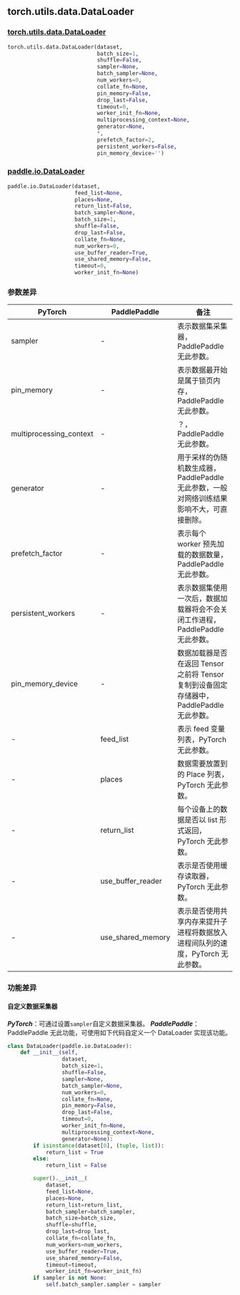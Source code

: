 ## torch.utils.data.DataLoader
### [torch.utils.data.DataLoader](https://pytorch.org/docs/stable/data.html?highlight=dataloader#torch.utils.data.DataLoader)
```python
torch.utils.data.DataLoader(dataset,
                            batch_size=1,
                            shuffle=False,
                            sampler=None,
                            batch_sampler=None,
                            num_workers=0,
                            collate_fn=None,
                            pin_memory=False,
                            drop_last=False,
                            timeout=0,
                            worker_init_fn=None,
                            multiprocessing_context=None,
                            generator=None,
                            *,
                            prefetch_factor=2,
                            persistent_workers=False,
                            pin_memory_device='')
```

### [paddle.io.DataLoader](https://www.paddlepaddle.org.cn/documentation/docs/zh/api/paddle/io/DataLoader_cn.html#dataloader)
```python
paddle.io.DataLoader(dataset,
                     feed_list=None,
                     places=None,
                     return_list=False,
                     batch_sampler=None,
                     batch_size=1,
                     shuffle=False,
                     drop_last=False,
                     collate_fn=None,
                     num_workers=0,
                     use_buffer_reader=True,
                     use_shared_memory=False,
                     timeout=0,
                     worker_init_fn=None)
```


### 参数差异
| PyTorch       | PaddlePaddle | 备注                                                   |
| ------------- | ------------ | ------------------------------------------------------ |
| sampler       | -            | 表示数据集采集器，PaddlePaddle 无此参数。  |
| pin_memory    | -            | 表示数据最开始是属于锁页内存，PaddlePaddle 无此参数。 |
| multiprocessing_context | -  | ？，PaddlePaddle 无此参数。                   |
| generator     | -            | 用于采样的伪随机数生成器，PaddlePaddle 无此参数，一般对网络训练结果影响不大，可直接删除。   |
| prefetch_factor | -          | 表示每个 worker 预先加载的数据数量，PaddlePaddle 无此参数。  |
| persistent_workers | -       | 表示数据集使用一次后，数据加载器将会不会关闭工作进程，PaddlePaddle 无此参数。  |
| pin_memory_device  | -       | 数据加载器是否在返回 Tensor 之前将 Tensor 复制到设备固定存储器中，PaddlePaddle 无此参数。  |
| -             | feed_list    | 表示 feed 变量列表，PyTorch 无此参数。                   |
| -             | places       | 数据需要放置到的 Place 列表，PyTorch 无此参数。                   |
| -             | return_list  | 每个设备上的数据是否以 list 形式返回，PyTorch 无此参数。                   |
| -             | use_buffer_reader | 表示是否使用缓存读取器，PyTorch 无此参数。                   |
| -             | use_shared_memory | 表示是否使用共享内存来提升子进程将数据放入进程间队列的速度，PyTorch 无此参数。   |

### 功能差异
#### 自定义数据采集器
***PyTorch***：可通过设置`sampler`自定义数据采集器。
***PaddlePaddle***：PaddlePaddle 无此功能，可使用如下代码自定义一个 DataLoader 实现该功能。
```python
class DataLoader(paddle.io.DataLoader):
    def __init__(self,
                 dataset,
                 batch_size=1,
                 shuffle=False,
                 sampler=None,
                 batch_sampler=None,
                 num_workers=0,
                 collate_fn=None,
                 pin_memory=False,
                 drop_last=False,
                 timeout=0,
                 worker_init_fn=None,
                 multiprocessing_context=None,
                 generator=None):
        if isinstance(dataset[0], (tuple, list)):
            return_list = True
        else:
            return_list = False

        super().__init__(
            dataset,
            feed_list=None,
            places=None,
            return_list=return_list,
            batch_sampler=batch_sampler,
            batch_size=batch_size,
            shuffle=shuffle,
            drop_last=drop_last,
            collate_fn=collate_fn,
            num_workers=num_workers,
            use_buffer_reader=True,
            use_shared_memory=False,
            timeout=timeout,
            worker_init_fn=worker_init_fn)
        if sampler is not None:
            self.batch_sampler.sampler = sampler
```
